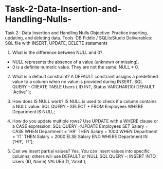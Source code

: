 # Task-2-Data-Insertion-and-Handling-Nulls-
Task 2 : Data Insertion and Handling Nulls  Objective:    Practice inserting, updating, and deleting data.  Tools :DB Fiddle / SQLiteStudio  Deliverables: SQL file with INSERT, UPDATE, DELETE statements

1. What is the difference between NULL and 0?
- NULL represents the absence of a value (unknown or missing).
- 0 is a definite numeric value.
They are not the same: NULL ≠ 0.


2. What is a default constraint?
A DEFAULT constraint assigns a predefined value to a column when no value is provided during INSERT.
SQL QUERY - CREATE TABLE Users (
  ID INT,
  Status VARCHAR(10) DEFAULT 'Active'
);

3. How does IS NULL work?
IS NULL is used to check if a column contains a NULL value.
SQL QUERY - SELECT * FROM Employees WHERE Department IS NULL;

4. How do you update multiple rows?
Use UPDATE with a WHERE clause or a CASE expression:
SQL QUERY -:UPDATE Employees
SET Salary = CASE 
  WHEN Department = 'HR' THEN Salary + 1000
  WHEN Department = 'IT' THEN Salary + 2000
  ELSE Salary
END
WHERE Department IN ('HR', 'IT');


5. Can we insert partial values?
Yes. You can insert values into specific columns; others will use DEFAULT or NULL
SQL QUERY -: INSERT INTO Users (ID, Name) VALUES (1, 'Ankit');



